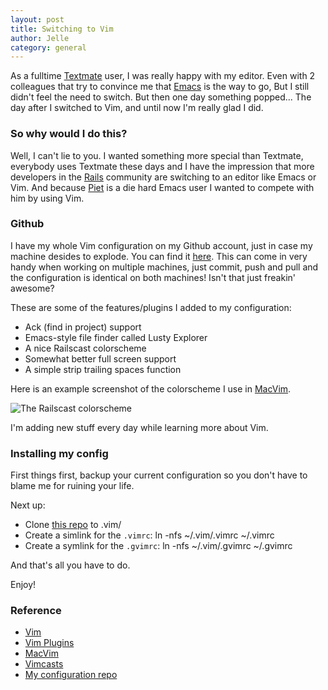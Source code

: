 ```yaml
---
layout: post
title: Switching to Vim
author: Jelle
category: general
---
```


As a fulltime [Textmate](http://macromates.com/) user, I was really happy with my editor. Even with 2 colleagues that try to convince me that [Emacs](http://www.gnu.org/software/emacs/) is the way to go, But I still didn't feel the need to switch. But then one day something popped... The day after I switched to Vim, and until now I'm really glad I did.

### So why would I do this?

Well, I can't lie to you. I wanted something more special than Textmate, everybody uses Textmate these days and I have the impression that more developers in the [Rails](http://rubyonrails.org/) community are switching to an editor like Emacs or Vim. And because [Piet](http://twitter.com/junkiesxl) is a die hard Emacs user I wanted to compete with him by using Vim.

### Github

I have my whole Vim configuration on my Github account, just in case my machine desides to explode. You can find it [here](https://github.com/fousa/vim-configuration). This can come in very handy when working on multiple machines, just commit, push and pull and the configuration is identical on both machines! Isn't that just freakin' awesome?

These are some of the features/plugins I added to my configuration:

- Ack (find in project) support
- Emacs-style file finder called Lusty Explorer
- A nice Railscast colorscheme
- Somewhat better full screen support
- A simple strip trailing spaces function

Here is an example screenshot of the colorscheme I use in [MacVim](http://code.google.com/p/macvim/).

![The Railscast colorscheme](http://10to1.blog.s3.amazonaws.com/vim-colorscheme.png)

I'm adding new stuff every day while learning more about Vim.

### Installing my config

First things first, backup your current configuration so you don't have to blame me for ruining your life.

Next up:

- Clone [this repo](https://github.com/fousa/vim-configuration) to .vim/
- Create a simlink for the `.vimrc`: ln -nfs ~/.vim/.vimrc ~/.vimrc
- Create a symlink for the `.gvimrc`: ln -nfs ~/.vim/.gvimrc ~/.gvimrc

And that's all you have to do.

Enjoy!

### Reference

- [Vim](http://www.vim.org/)
- [Vim Plugins](http://www.vim.org/scripts/index.php)
- [MacVim](http://code.google.com/p/macvim/)
- [Vimcasts](http://vimcasts.org/)
- [My configuration repo](https://github.com/fousa/vim-configuration)
